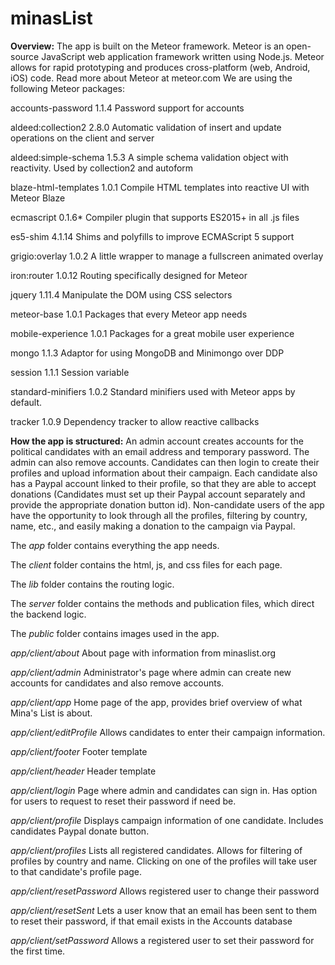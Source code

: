 # minasList

**Overview:** 
The app is built on the Meteor framework. Meteor is an open-source JavaScript web application framework written using Node.js. Meteor allows for rapid prototyping and produces cross-platform (web, Android, iOS) code. Read more about Meteor at meteor.com
We are using the following Meteor packages: 

accounts-password     1.1.4  Password support for accounts

aldeed:collection2    2.8.0  Automatic validation of insert and update operations on the client and server

aldeed:simple-schema  1.5.3  A simple schema validation object with reactivity. Used by collection2 and autoform

blaze-html-templates  1.0.1  Compile HTML templates into reactive UI with Meteor Blaze

ecmascript            0.1.6* Compiler plugin that supports ES2015+ in all .js files

es5-shim              4.1.14  Shims and polyfills to improve ECMAScript 5 support

grigio:overlay        1.0.2  A little wrapper to manage a fullscreen animated overlay

iron:router           1.0.12  Routing specifically designed for Meteor

jquery                1.11.4  Manipulate the DOM using CSS selectors

meteor-base           1.0.1  Packages that every Meteor app needs

mobile-experience     1.0.1  Packages for a great mobile user experience

mongo                 1.1.3  Adaptor for using MongoDB and Minimongo over DDP

session               1.1.1  Session variable

standard-minifiers    1.0.2  Standard minifiers used with Meteor apps by default.

tracker               1.0.9  Dependency tracker to allow reactive callbacks

**How the app is structured:**
An admin account creates accounts for the political candidates with an email address and temporary password. The admin can also remove accounts. Candidates can then login to create their profiles and upload information about their campaign. Each candidate also has a Paypal account linked to their profile, so that they are able to accept donations (Candidates must set up their Paypal account separately and provide the appropriate donation button id). Non-candidate users of the app have the opportunity to look through all the profiles, filtering by country, name, etc., and easily making a donation to the campaign via Paypal.

The *app* folder contains everything the app needs. 

The *client* folder contains the html, js, and css files for each page. 

The *lib* folder contains the routing logic.

The *server* folder contains the methods and publication files, which direct the backend logic.

The *public* folder contains images used in the app.

*app/client/about*
About page with information from minaslist.org

*app/client/admin*
Administrator's page where admin can create new accounts for candidates and also remove accounts.

*app/client/app*
Home page of the app, provides brief overview of what Mina's List is about.

*app/client/editProfile*
Allows candidates to enter their campaign information.

*app/client/footer*
Footer template

*app/client/header*
Header template

*app/client/login*
Page where admin and candidates can sign in. Has option for users to request to reset their password if need be.

*app/client/profile*
Displays campaign information of one candidate. Includes candidates Paypal donate button. 

*app/client/profiles*
Lists all registered candidates. Allows for filtering of profiles by country and name. Clicking on one of the profiles will take user to that candidate's profile page. 

*app/client/resetPassword*
Allows registered user to change their password

*app/client/resetSent*
Lets a user know that an email has been sent to them to reset their password, if that email exists in the Accounts database

*app/client/setPassword*
Allows a registered user to set their password for the first time. 




